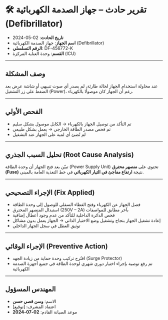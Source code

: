 # 🛠 تقرير حادث – جهاز الصدمة الكهربائية (Defibrillator)

- **تاريخ الحادث**: 02-05-2024  
- **اسم الجهاز**: جهاز الصدمة الكهربائية (Defibrillator)  
- **الرقم التسلسلي**: DF-456772-K  
- **القسم**: وحدة العناية المركزة (ICU)

---

##  وصف المشكلة

عند محاولة استخدام الجهاز لحالة طارئة، لم يصدر أي صوت تنبيهي أو شاشة عرض بعد الضغط على زر التشغيل (Power)، رغم أن الجهاز كان موصولًا بالكهرباء.

---

##  الفحص الأولي

-  تم التأكد من توصيل الجهاز بالكهرباء → الكابل موصول بشكل سليم  
-  تم فحص مصدر الطاقة الخارجي → يعمل بشكل طبيعي  
-  لم تُضئ أي لمبة على الجهاز عند التشغيل

---

##  تحليل السبب الجذري (Root Cause Analysis)

تبيّن بعد فتح الجهاز أن وحدة الطاقة (Power Supply Unit) تحتوي على **منصهر محترق (Fuse)** نتيجة **ارتفاع مفاجئ في التيار الكهربائي** في خط التغذية العامة بالمبنى.

---

##  الإجراء التصحيحي (Fix Applied)

- فصل الجهاز عن الكهرباء وفتح الغطاء السفلي للوصول إلى وحدة الطاقة  
- استبدال المنصهر المحترق (250V – 2A) بآخر مطابق للمواصفات  
- فحص الدائرة الداخلية للتأكد من عدم وجود أعطال إضافية  
- إعادة تشغيل الجهاز بنجاح وتشغيل وضع الاختبار الذاتي → الجهاز يعمل بدون مشاكل  
- توثيق العطل في سجل الجهاز الداخلي

---

##  الإجراء الوقائي (Preventive Action)

- اقتُرح تركيب وحدة حماية من زيادة الجهد (Surge Protector)  
- تم رفع توصية بإجراء اختبار دوري شهري لوحدة الطاقة في جميع أجهزة الصدمة الكهربائية

---

##  المهندس المسؤول

- الاسم: **وسن قصي حسن**  
- اعتماد المشرف: [توقيع]  
- موعد الصيانة القادم: **02-07-2024**
